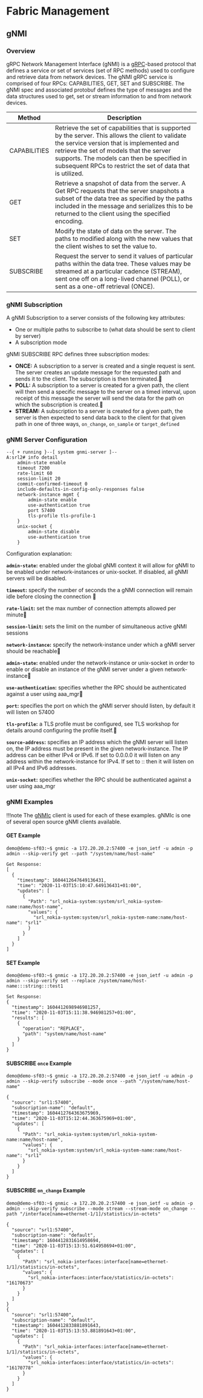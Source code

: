 # Fabric Management

## gNMI

### Overview

gRPC Network Management Interface (gNMI) is a [gRPC](https://www.grpc.io)-based protocol that defines a service or set of services (set of RPC methods) used to configure and retrieve data from network devices.
The gNMI gRPC service is comprised of four RPCs: CAPABILITIES, GET, SET and SUBSCRIBE.
The gNMI spec and associated protobuf defines the type of messages and the data structures used to get, set or stream information to and from network devices.

| Method       | Description |
| ------------ | ----------- |
| CAPABILITIES | Retrieve the set of capabilities that is supported by the server. This allows the client to validate the service version that is implemented and retrieve the set of models that the server supports. The models can then be specified in subsequent RPCs to restrict the set of data that is utilized. |
| GET          | Retrieve a snapshot of data from the server. A Get RPC requests that the server snapshots a subset of the data tree as specified by the paths included in the message and serializes this to be returned to the client using the specified encoding. |
| SET          | Modify the state of data on the server. The paths to modified along with the new values that the client wishes to set the value to. |
| SUBSCRIBE    | Request the server to send it values of particular paths within the data tree. These values may be streamed at a particular cadence (STREAM), sent one off on a long-lived channel (POLL), or sent as a one-off retrieval (ONCE). |

### gNMI Subscription

A gNMI Subscription to a server consists of the following key attributes:

* One or multiple paths to subscribe to (what data should be sent to client by server)
* A subscription mode  

gNMI SUBSCRIBE RPC defines three subscription modes:

* **ONCE:** A subscription to a server is created and a single request is sent.  The server creates an update message for the requested path and sends it to the client.  The subscription is then terminated.
* **POLL:** A subscription to a server is created for a given path, the client will then send a specific message to the server on a timed interval, upon receipt of this message the server will send the data for the path on which the subscription is created.
* **STREAM:** A subscription to a server is created for a given path, the server is then expected to send data back to the client for that given path in one of three ways, `on_change`, `on_sample` or `target_defined`


### gNMI Server Configuration

```shell
--{ + running }--[ system gnmi-server ]--
A:srl2# info detail
    admin-state enable
    timeout 7200
    rate-limit 60
    session-limit 20
    commit-confirmed-timeout 0
    include-defaults-in-config-only-responses false
    network-instance mgmt {
        admin-state enable
        use-authentication true
        port 57400
        tls-profile tls-profile-1
    }
    unix-socket {
        admin-state disable
        use-authentication true
    }
```

Configuration explanation:

**`admin-state`:** enabled under the global gNMI context it will allow for gNMI to be enabled under network-instances or unix-socket.
If disabled, all gNMI servers will be disabled.

**`timeout`:** specify the number of seconds the a gNMI connection will remain idle before closing the connection 

**`rate-limit`:** set the max number of connection attempts allowed per minute

**`session-limit`:** sets the limit on the number of simultaneous active gNMI sessions

**`network-instance`:** specify the network-instance under which a gNMI server should be reachable

**`admin-state`:** enabled under the network-instance or unix-socket in order to enable or disable an instance of the gNMI server under a given network-instance

**`use-authentication`:** specifies whether the RPC should be authenticated against a user using aaa_mgr

**`port`:** specifies the port on which the gNMI server should listen, by default it will listen on 57400

**`tls-profile`:** a TLS profile must be configured, see TLS workshop for details around configuring the profile itself.

**`source-address`:** specifies an IP address which the gNMI server will listen on, the IP address must be present in the given network-instance.
The IP address can be either IPv4 or IPv6.
If set to 0.0.0.0 it will listen on any address within the network-instance for IPv4.
If set to :: then it will listen on all IPv4 and IPv6 addresses.

**`unix-socket`:** specifies whether the RPC should be authenticated against a user using aaa_mgr


### gNMI Examples

!!!note
    The [gNMIc](https://gnmic.kmrd.dev) client is used for each of these examples.  gNMIc is one of several open source gNMI clients available.


#### GET Example

```shell
demo@demo-sf03:~$ gnmic -a 172.20.20.2:57400 -e json_ietf -u admin -p admin --skip-verify get --path "/system/name/host-name"

Get Response:
[
  {
    "timestamp": 1604412647649136431,
    "time": "2020-11-03T15:10:47.649136431+01:00",
    "updates": [
      {
        "Path": "srl_nokia-system:system/srl_nokia-system-name:name/host-name",
        "values": {
          "srl_nokia-system:system/srl_nokia-system-name:name/host-name": "srl1"
        }
      }
    ]
  }
]
```


#### SET Example

```shell
demo@demo-sf03:~$ gnmic -a 172.20.20.2:57400 -e json_ietf -u admin -p admin --skip-verify set --replace /system/name/host-name:::string:::test1

Set Response:
{
  "timestamp": 1604412698946981257,
  "time": "2020-11-03T15:11:38.946981257+01:00",
  "results": [
    {
      "operation": "REPLACE",
      "path": "system/name/host-name"
    }
  ]
}
```


#### SUBSCRIBE `once` Example

```shell
demo@demo-sf03:~$ gnmic -a 172.20.20.2:57400 -e json_ietf -u admin -p admin --skip-verify subscribe --mode once --path "/system/name/host-name"

{
  "source": "srl1:57400",
  "subscription-name": "default",
  "timestamp": 1604412764363675969,
  "time": "2020-11-03T15:12:44.363675969+01:00",
  "updates": [
    {
      "Path": "srl_nokia-system:system/srl_nokia-system-name:name/host-name",
      "values": {
        "srl_nokia-system:system/srl_nokia-system-name:name/host-name": "srl1"
      }
    }
  ]
}
```


#### SUBSCRIBE `on_change` Example

```shell
demo@demo-sf03:~$ gnmic -a 172.20.20.2:57400 -e json_ietf -u admin -p admin --skip-verify subscribe --mode stream --stream-mode on_change --path "/interface[name=ethernet-1/1]/statistics/in-octets"

{
  "source": "srl1:57400",
  "subscription-name": "default",
  "timestamp": 1604412831614958694,
  "time": "2020-11-03T15:13:51.614958694+01:00",
  "updates": [
    {
      "Path": "srl_nokia-interfaces:interface[name=ethernet-1/1]/statistics/in-octets",
      "values": {
        "srl_nokia-interfaces:interface/statistics/in-octets": "16170673"
      }
    }
  ]
}
{
  "source": "srl1:57400",
  "subscription-name": "default",
  "timestamp": 1604412833881891643,
  "time": "2020-11-03T15:13:53.881891643+01:00",
  "updates": [
    {
      "Path": "srl_nokia-interfaces:interface[name=ethernet-1/1]/statistics/in-octets",
      "values": {
        "srl_nokia-interfaces:interface/statistics/in-octets": "16170778"
      }
    }
  ]
}
```
